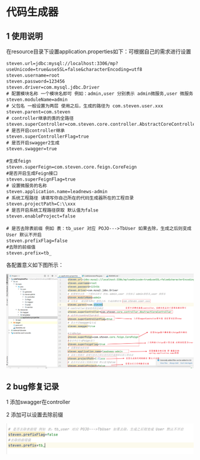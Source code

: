 # 代码生成器



## 1 使用说明

在resource目录下设置application.properties如下：可根据自己的需求进行设置

```properties
steven.url=jdbc:mysql://localhost:3306/mp?useUnicode=true&useSSL=false&characterEncoding=utf8
steven.username=root
steven.password=123456
steven.driver=com.mysql.jdbc.Driver
# 配置模块名称 一个模块名即可 例如：admin,user 分别表示 admin微服务,user 微服务
steven.moduleName=admin
# 父包名 一般设置为两层 使用之后，生成的路径为 com.steven.user.xxx
steven.parent=com.steven
# controller继承的类的全路径
steven.superController=com.steven.core.controller.AbstractCoreController
# 是否开启controller继承
steven.superControllerFlag=true
# 是否开启swagger2生成
steven.swagger=true

#生成feign
steven.superFeign=com.steven.core.feign.CoreFeign
#是否开启生成Feign接口
steven.superFeignFlag=true
# 设置微服务的名称
steven.application.name=leadnews-admin
# 系统工程路径 请填写你自己所在的代码生成器所在的工程目录
steven.projectPath=C:\\xxx
# 是否开启系统工程路径获取 默认值为false
steven.enableProject=false

# 是否去除表前缀 例如 表：tb_user 对应 POJO--->TbUser 如果去除，生成之后则变成 User 默认不开启
steven.prefixFlag=false
#去除的前缀值
steven.prefix=tb_
```



各配置意义如下图所示：

![1620460681613](images/1620460681613.png)





## 2 bug修复记录



1 添加swagger在controller



2 添加可以设置去除前缀

![1621144823963](images/1621144823963.png)



